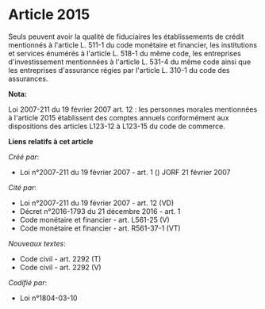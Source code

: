 # Article 2015

Seuls peuvent avoir la qualité de fiduciaires les établissements de crédit mentionnés à l'article L. 511-1 du code monétaire
et financier, les institutions et services énumérés à l'article L. 518-1 du même code, les entreprises d'investissement
mentionnées à l'article L. 531-4 du même code ainsi que les entreprises d'assurance régies par l'article L. 310-1 du code des
assurances.

**Nota:**

Loi 2007-211 du 19 février 2007 art. 12 : les personnes morales mentionnées à l'article 2015 établissent des comptes annuels
conformément aux dispositions des articles L123-12 à L123-15 du code de commerce.

**Liens relatifs à cet article**

_Créé par_:

  - Loi n°2007-211 du 19 février 2007 - art. 1 () JORF 21 février 2007

_Cité par_:

  - Loi n°2007-211 du 19 février 2007 - art. 12 (VD)
  - Décret n°2016-1793 du 21 décembre 2016 - art. 1
  - Code monétaire et financier - art. L561-25 (V)
  - Code monétaire et financier - art. R561-37-1 (VT)

_Nouveaux textes_:

  - Code civil - art. 2292 (T)
  - Code civil - art. 2292 (V)

_Codifié par_:

  - Loi n°1804-03-10

